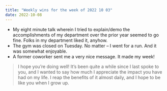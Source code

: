 ```yaml
---
title: "Weekly wins for the week of 2022 10 03"
date: 2022-10-08
---
```


- My eight minute talk wherein I tried to explain/demo the accomplishments of my department over the prior year seemed to go fine. Folks in my department liked it, anyhow.
- The gym was closed on Tuesday. No matter – I went for a run. And it was somewhat enjoyable.
- A former coworker sent me a very nice message. It made my week!

> I hope you’re doing well! It’s been quite a while since I last spoke to you, and I wanted to say how much I appreciate the impact you have had on my life. I reap the benefits of it almost daily, and I hope to be like you when I grow up.
